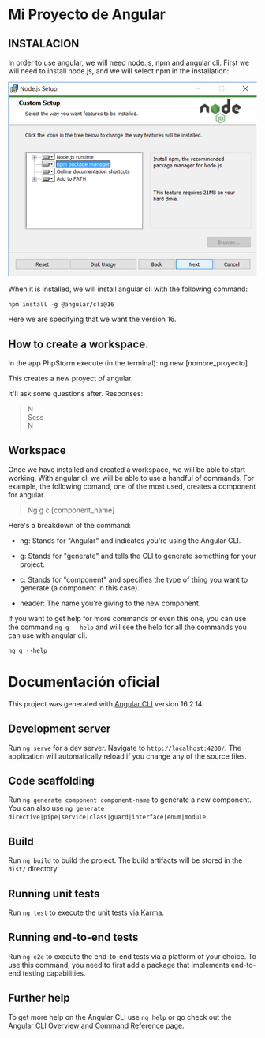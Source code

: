 # Mi Proyecto de Angular

## INSTALACION

In order to use angular, we will need node.js, npm and angular cli. First we will need to install node.js, and we will select npm in the installation:

![](photos_readme/nodejs_installation.png)

When it is installed, we will install angular cli with the following command:

```
npm install -g @angular/cli@16 
```

Here we are specifying that we want the version 16.

## How to create a workspace.  

In the app PhpStorm execute (in the terminal): ng new [nombre_proyecto] 

This creates a new proyect of angular. 

It'll ask some questions after. Responses:

>N  
>Scss  
>N

## Workspace

Once we have installed and created a workspace, we will be able to start working. With angular cli we will be able to use a handful of commands. For example, the following comand, one of the most used, creates a component for angular.

>Ng g c [component_name] 

Here's a breakdown of the command: 

- ng: Stands for "Angular" and indicates you're using the Angular CLI. 

- g: Stands for "generate" and tells the CLI to generate something for your project. 

- c: Stands for "component" and specifies the type of thing you want to generate (a component in this case). 

- header: The name you're giving to the new component.

If you want to get help for more commands or even this one, you can use the command ```ng g --help``` and will see the help for all the commands you can use with angular cli.

```
ng g --help
```



# Documentación oficial

This project was generated with [Angular CLI](https://github.com/angular/angular-cli) version 16.2.14.

## Development server

Run `ng serve` for a dev server. Navigate to `http://localhost:4200/`. The application will automatically reload if you change any of the source files.

## Code scaffolding

Run `ng generate component component-name` to generate a new component. You can also use `ng generate directive|pipe|service|class|guard|interface|enum|module`.

## Build

Run `ng build` to build the project. The build artifacts will be stored in the `dist/` directory.

## Running unit tests

Run `ng test` to execute the unit tests via [Karma](https://karma-runner.github.io).

## Running end-to-end tests

Run `ng e2e` to execute the end-to-end tests via a platform of your choice. To use this command, you need to first add a package that implements end-to-end testing capabilities.

## Further help

To get more help on the Angular CLI use `ng help` or go check out the [Angular CLI Overview and Command Reference](https://angular.io/cli) page.
